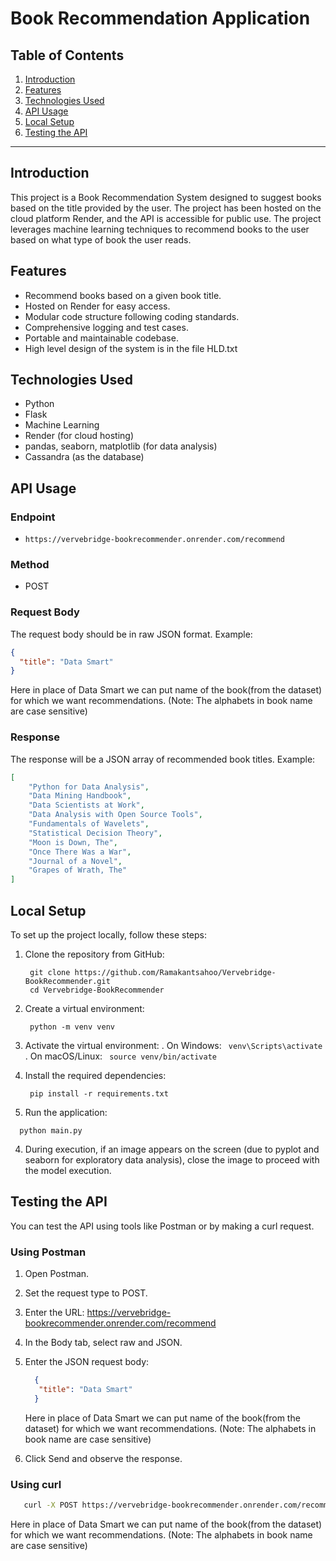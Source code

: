 # Book Recommendation Application

## Table of Contents
1. [Introduction](#introduction)
2. [Features](#features)
3. [Technologies Used](#technologies-used)
4. [API Usage](#api-usage)
5. [Local Setup](#local-setup)
6. [Testing the API](#testing-the-api)

---

## Introduction

This project is a Book Recommendation System designed to suggest books based on the title provided by the user. The project has been hosted on the cloud platform Render, and the API is accessible for public use. The project leverages machine learning techniques to recommend books to the user based on what type of book the user reads.

## Features

- Recommend books based on a given book title.
- Hosted on Render for easy access.
- Modular code structure following coding standards.
- Comprehensive logging and test cases.
- Portable and maintainable codebase.
- High level design of the system is in the file HLD.txt

## Technologies Used

- Python
- Flask
- Machine Learning
- Render (for cloud hosting)
- pandas, seaborn, matplotlib (for data analysis)
- Cassandra (as the database)

## API Usage

### Endpoint

- `https://vervebridge-bookrecommender.onrender.com/recommend`

### Method

- POST

### Request Body

The request body should be in raw JSON format. Example:

```json
{
  "title": "Data Smart"
}
```

Here in place of Data Smart we can put name of the book(from the dataset) for which we want recommendations. (Note: The alphabets in book name are case sensitive)

### Response

The response will be a JSON array of recommended book titles. Example:

```json
[
    "Python for Data Analysis",
    "Data Mining Handbook",
    "Data Scientists at Work",
    "Data Analysis with Open Source Tools",
    "Fundamentals of Wavelets",
    "Statistical Decision Theory",
    "Moon is Down, The",
    "Once There Was a War",
    "Journal of a Novel",
    "Grapes of Wrath, The"
]

```
## Local Setup
To set up the project locally, follow these steps:

1. Clone the repository from GitHub:
   ``` 
    git clone https://github.com/Ramakantsahoo/Vervebridge-BookRecommender.git
    cd Vervebridge-BookRecommender
   ```
2. Create a virtual environment:
   ``` 
    python -m venv venv
   ```
3. Activate the virtual environment:
  . On Windows:
       ``` 
          venv\Scripts\activate
       ```
  . On macOS/Linux:
       ``` 
          source venv/bin/activate
       ```
   
4. Install the required dependencies:

   ``` 
    pip install -r requirements.txt
   ```

5. Run the application:   

  ``` 
    python main.py
  ```
4. During execution, if an image appears on the screen (due to pyplot and seaborn for exploratory data analysis), close the image to proceed with the model execution.


## Testing the API
You can test the API using tools like Postman or by making a curl request.

### Using Postman
1. Open Postman.
2. Set the request type to POST.
3. Enter the URL: https://vervebridge-bookrecommender.onrender.com/recommend
4. In the Body tab, select raw and JSON.
5. Enter the JSON request body:

   ```json
     {
      "title": "Data Smart"
     }
   ```

   Here in place of Data Smart we can put name of the book(from the dataset) for which we want recommendations. (Note: The alphabets in book name are case sensitive)

6. Click Send and observe the response.

### Using curl

  ```bash
     curl -X POST https://vervebridge-bookrecommender.onrender.com/recommend -H "Content-Type: application/json" -d '{"title": "Data Smart"}'
   ```
  Here in place of Data Smart we can put name of the book(from the dataset) for which we want recommendations. (Note: The alphabets in book name are case sensitive)

